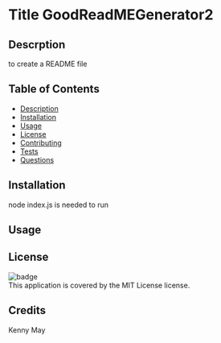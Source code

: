 # Title GoodReadMEGenerator2

## Descrption
to create a README file 

## Table of Contents
- [Description](#description)
- [Installation](#installation)
- [Usage](#usage)
- [License](#license)
- [Contributing](#contributing)
- [Tests](#tests)
- [Questions](#questions)

## Installation
node index.js is needed to run

## Usage


## License
![badge](https://img.shields.io/badge/license-MITLicense-blue)
<br />
This application is covered by the MIT License license. 

## Credits
Kenny May







